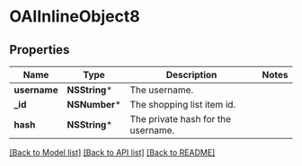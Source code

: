 # OAIInlineObject8

## Properties
Name | Type | Description | Notes
------------ | ------------- | ------------- | -------------
**username** | **NSString*** | The username. | 
**_id** | **NSNumber*** | The shopping list item id. | 
**hash** | **NSString*** | The private hash for the username. | 

[[Back to Model list]](../README.md#documentation-for-models) [[Back to API list]](../README.md#documentation-for-api-endpoints) [[Back to README]](../README.md)


